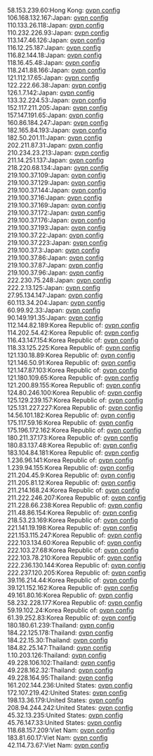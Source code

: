 58.153.239.60:Hong Kong: [ovpn config](vpn/58_153_239_60.ovpn)  
106.168.132.167:Japan: [ovpn config](vpn/106_168_132_167.ovpn)  
110.133.26.118:Japan: [ovpn config](vpn/110_133_26_118.ovpn)  
110.232.226.93:Japan: [ovpn config](vpn/110_232_226_93.ovpn)  
113.147.46.126:Japan: [ovpn config](vpn/113_147_46_126.ovpn)  
116.12.25.187:Japan: [ovpn config](vpn/116_12_25_187.ovpn)  
116.82.144.18:Japan: [ovpn config](vpn/116_82_144_18.ovpn)  
118.16.45.48:Japan: [ovpn config](vpn/118_16_45_48.ovpn)  
118.241.88.166:Japan: [ovpn config](vpn/118_241_88_166.ovpn)  
121.112.17.65:Japan: [ovpn config](vpn/121_112_17_65.ovpn)  
122.222.66.38:Japan: [ovpn config](vpn/122_222_66_38.ovpn)  
126.1.7.142:Japan: [ovpn config](vpn/126_1_7_142.ovpn)  
133.32.224.53:Japan: [ovpn config](vpn/133_32_224_53.ovpn)  
152.117.211.205:Japan: [ovpn config](vpn/152_117_211_205.ovpn)  
157.147.191.65:Japan: [ovpn config](vpn/157_147_191_65.ovpn)  
160.86.184.247:Japan: [ovpn config](vpn/160_86_184_247.ovpn)  
182.165.84.193:Japan: [ovpn config](vpn/182_165_84_193.ovpn)  
182.50.201.11:Japan: [ovpn config](vpn/182_50_201_11.ovpn)  
202.211.87.31:Japan: [ovpn config](vpn/202_211_87_31.ovpn)  
210.234.23.213:Japan: [ovpn config](vpn/210_234_23_213.ovpn)  
211.14.251.137:Japan: [ovpn config](vpn/211_14_251_137.ovpn)  
218.220.68.134:Japan: [ovpn config](vpn/218_220_68_134.ovpn)  
219.100.37.109:Japan: [ovpn config](vpn/219_100_37_109.ovpn)  
219.100.37.129:Japan: [ovpn config](vpn/219_100_37_129.ovpn)  
219.100.37.144:Japan: [ovpn config](vpn/219_100_37_144.ovpn)  
219.100.37.16:Japan: [ovpn config](vpn/219_100_37_16.ovpn)  
219.100.37.169:Japan: [ovpn config](vpn/219_100_37_169.ovpn)  
219.100.37.172:Japan: [ovpn config](vpn/219_100_37_172.ovpn)  
219.100.37.176:Japan: [ovpn config](vpn/219_100_37_176.ovpn)  
219.100.37.193:Japan: [ovpn config](vpn/219_100_37_193.ovpn)  
219.100.37.22:Japan: [ovpn config](vpn/219_100_37_22.ovpn)  
219.100.37.223:Japan: [ovpn config](vpn/219_100_37_223.ovpn)  
219.100.37.3:Japan: [ovpn config](vpn/219_100_37_3.ovpn)  
219.100.37.86:Japan: [ovpn config](vpn/219_100_37_86.ovpn)  
219.100.37.87:Japan: [ovpn config](vpn/219_100_37_87.ovpn)  
219.100.37.96:Japan: [ovpn config](vpn/219_100_37_96.ovpn)  
222.230.75.248:Japan: [ovpn config](vpn/222_230_75_248.ovpn)  
222.2.13.125:Japan: [ovpn config](vpn/222_2_13_125.ovpn)  
27.95.134.147:Japan: [ovpn config](vpn/27_95_134_147.ovpn)  
60.113.34.204:Japan: [ovpn config](vpn/60_113_34_204.ovpn)  
60.99.92.33:Japan: [ovpn config](vpn/60_99_92_33.ovpn)  
90.149.191.35:Japan: [ovpn config](vpn/90_149_191_35.ovpn)  
112.144.82.189:Korea Republic of: [ovpn config](vpn/112_144_82_189.ovpn)  
114.202.54.42:Korea Republic of: [ovpn config](vpn/114_202_54_42.ovpn)  
116.43.147.154:Korea Republic of: [ovpn config](vpn/116_43_147_154.ovpn)  
118.33.125.225:Korea Republic of: [ovpn config](vpn/118_33_125_225.ovpn)  
121.130.18.89:Korea Republic of: [ovpn config](vpn/121_130_18_89.ovpn)  
121.146.50.91:Korea Republic of: [ovpn config](vpn/121_146_50_91.ovpn)  
121.147.87.103:Korea Republic of: [ovpn config](vpn/121_147_87_103.ovpn)  
121.180.109.65:Korea Republic of: [ovpn config](vpn/121_180_109_65.ovpn)  
121.200.89.155:Korea Republic of: [ovpn config](vpn/121_200_89_155.ovpn)  
124.80.246.100:Korea Republic of: [ovpn config](vpn/124_80_246_100.ovpn)  
125.129.239.157:Korea Republic of: [ovpn config](vpn/125_129_239_157.ovpn)  
125.131.227.227:Korea Republic of: [ovpn config](vpn/125_131_227_227.ovpn)  
14.56.101.182:Korea Republic of: [ovpn config](vpn/14_56_101_182.ovpn)  
175.117.59.16:Korea Republic of: [ovpn config](vpn/175_117_59_16.ovpn)  
175.196.172.162:Korea Republic of: [ovpn config](vpn/175_196_172_162.ovpn)  
180.211.37.173:Korea Republic of: [ovpn config](vpn/180_211_37_173.ovpn)  
180.83.137.48:Korea Republic of: [ovpn config](vpn/180_83_137_48.ovpn)  
183.104.84.181:Korea Republic of: [ovpn config](vpn/183_104_84_181.ovpn)  
1.236.96.141:Korea Republic of: [ovpn config](vpn/1_236_96_141.ovpn)  
1.239.94.155:Korea Republic of: [ovpn config](vpn/1_239_94_155.ovpn)  
211.204.45.9:Korea Republic of: [ovpn config](vpn/211_204_45_9.ovpn)  
211.205.81.12:Korea Republic of: [ovpn config](vpn/211_205_81_12.ovpn)  
211.214.168.24:Korea Republic of: [ovpn config](vpn/211_214_168_24.ovpn)  
211.222.246.207:Korea Republic of: [ovpn config](vpn/211_222_246_207.ovpn)  
211.228.66.238:Korea Republic of: [ovpn config](vpn/211_228_66_238.ovpn)  
211.48.86.154:Korea Republic of: [ovpn config](vpn/211_48_86_154.ovpn)  
218.53.23.169:Korea Republic of: [ovpn config](vpn/218_53_23_169.ovpn)  
221.141.19.198:Korea Republic of: [ovpn config](vpn/221_141_19_198.ovpn)  
221.153.115.247:Korea Republic of: [ovpn config](vpn/221_153_115_247.ovpn)  
222.103.134.60:Korea Republic of: [ovpn config](vpn/222_103_134_60.ovpn)  
222.103.27.68:Korea Republic of: [ovpn config](vpn/222_103_27_68.ovpn)  
222.103.78.210:Korea Republic of: [ovpn config](vpn/222_103_78_210.ovpn)  
222.236.130.144:Korea Republic of: [ovpn config](vpn/222_236_130_144.ovpn)  
222.237.120.205:Korea Republic of: [ovpn config](vpn/222_237_120_205.ovpn)  
39.116.214.44:Korea Republic of: [ovpn config](vpn/39_116_214_44.ovpn)  
39.121.152.162:Korea Republic of: [ovpn config](vpn/39_121_152_162.ovpn)  
49.161.80.16:Korea Republic of: [ovpn config](vpn/49_161_80_16.ovpn)  
58.232.228.177:Korea Republic of: [ovpn config](vpn/58_232_228_177.ovpn)  
59.19.102.24:Korea Republic of: [ovpn config](vpn/59_19_102_24.ovpn)  
61.39.252.83:Korea Republic of: [ovpn config](vpn/61_39_252_83.ovpn)  
180.180.61.239:Thailand: [ovpn config](vpn/180_180_61_239.ovpn)  
184.22.125.178:Thailand: [ovpn config](vpn/184_22_125_178.ovpn)  
184.22.15.30:Thailand: [ovpn config](vpn/184_22_15_30.ovpn)  
184.82.25.147:Thailand: [ovpn config](vpn/184_82_25_147.ovpn)  
1.10.203.126:Thailand: [ovpn config](vpn/1_10_203_126.ovpn)  
49.228.106.102:Thailand: [ovpn config](vpn/49_228_106_102.ovpn)  
49.228.162.32:Thailand: [ovpn config](vpn/49_228_162_32.ovpn)  
49.228.164.95:Thailand: [ovpn config](vpn/49_228_164_95.ovpn)  
161.202.144.236:United States: [ovpn config](vpn/161_202_144_236.ovpn)  
172.107.219.42:United States: [ovpn config](vpn/172_107_219_42.ovpn)  
198.13.36.179:United States: [ovpn config](vpn/198_13_36_179.ovpn)  
208.94.244.242:United States: [ovpn config](vpn/208_94_244_242.ovpn)  
45.32.13.235:United States: [ovpn config](vpn/45_32_13_235.ovpn)  
45.76.147.33:United States: [ovpn config](vpn/45_76_147_33.ovpn)  
118.68.157.209:Viet Nam: [ovpn config](vpn/118_68_157_209.ovpn)  
183.81.60.17:Viet Nam: [ovpn config](vpn/183_81_60_17.ovpn)  
42.114.73.67:Viet Nam: [ovpn config](vpn/42_114_73_67.ovpn)  
